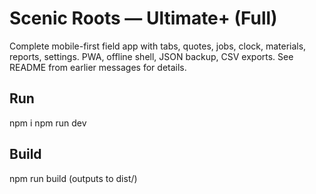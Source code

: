 # Scenic Roots — Ultimate+ (Full)
Complete mobile-first field app with tabs, quotes, jobs, clock, materials, reports, settings. PWA, offline shell, JSON backup, CSV exports. See README from earlier messages for details.

## Run
npm i
npm run dev

## Build
npm run build (outputs to dist/)
